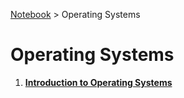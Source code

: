 <a href="../">Notebook</a> > Operating Systems

# Operating Systems



1. **<a href="./introduction-to-operating-systems">Introduction to Operating Systems</a>**
